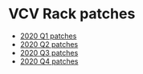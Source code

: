 # VCV Rack patches

- [2020 Q1 patches](2020-Q1/readme.md)
- [2020 Q2 patches](2020-Q2/readme.md)
- [2020 Q3 patches](2020-Q3/readme.md)
- [2020 Q4 patches](2020-Q4/readme.md)

